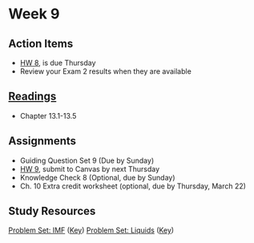 # Week 9


## Action Items
* [HW 8](https://genchem.science.psu.edu/homework-8-wc), is due Thursday
* Review your Exam 2 results when they are available


## [Readings](https://genchem.science.psu.edu)
* Chapter 13.1-13.5


## Assignments

- Guiding Question Set 9 (Due by Sunday)
- [HW 9](https://genchem.science.psu.edu/homework-9-houck), submit to Canvas by next Thursday
- Knowledge Check 8 (Optional, due by Sunday)
- Ch. 10 Extra credit worksheet (optional, due by Thursday, March 22)

## Study Resources

[Problem Set: IMF](https://media.ed.science.psu.edu/sites/media/ed/files/documents/problemset16_intermolecular_forces.pdf) ([Key](https://media.ed.science.psu.edu/sites/media/ed/files/documents/problemset16_intermolecular_forces_key.pdf))
[Problem Set: Liquids](https://media.ed.science.psu.edu/sites/media/ed/files/documents/problemset17_liquids.pdf) ([Key](https://media.ed.science.psu.edu/sites/media/ed/files/documents/problemset17_liquids_key.pdf))






